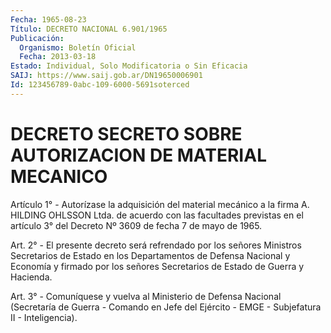 ```yaml
---
Fecha: 1965-08-23
Título: DECRETO NACIONAL 6.901/1965
Publicación:
  Organismo: Boletín Oficial
  Fecha: 2013-03-18
Estado: Individual, Solo Modificatoria o Sin Eficacia
SAIJ: https://www.saij.gob.ar/DN19650006901
Id: 123456789-0abc-109-6000-5691soterced
---
```

# DECRETO SECRETO SOBRE AUTORIZACION DE MATERIAL MECANICO

<a id="1"></a>
Artículo 1° - Autorízase la adquisición del material mecánico a la firma A. HILDING OHLSSON Ltda. de acuerdo con las facultades previstas en el artículo 3° del Decreto Nº 3609 de fecha 7 de mayo de 1965.

<a id="2"></a>
Art. 2° - El presente decreto será refrendado por los señores Ministros Secretarios de Estado en los Departamentos de Defensa Nacional y Economía y firmado por los señores Secretarios de Estado de Guerra y Hacienda.

<a id="3"></a>
Art. 3° - Comuníquese y vuelva al Ministerio de Defensa Nacional (Secretaría de Guerra - Comando en Jefe del Ejército - EMGE - Subjefatura II - Inteligencia).